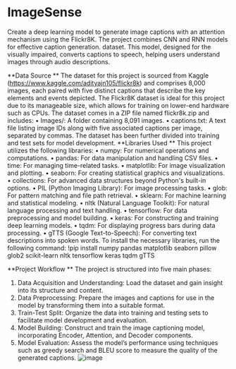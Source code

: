 # ImageSense
Create a deep learning model to generate image captions with an attention mechanism using the Flickr8K. The project combines CNN and RNN models for effective caption generation. dataset. 
This model, designed for the visually impaired, converts captions to speech, helping users understand images through audio descriptions. 


**Data Source
**
The dataset for this project is sourced from Kaggle (https://www.kaggle.com/adityajn105/flickr8k) and comprises 8,000 images, each paired with five distinct captions that describe the key elements and events depicted. The Flickr8K dataset is ideal for this project due to its manageable size, which allows for training on lower-end hardware such as CPUs.
The dataset comes in a ZIP file named flickr8k.zip and includes:
•	Images/: A folder containing 8,091 images.
•	captions.txt: A text file listing image IDs along with five associated captions per image, separated by commas.
The dataset has been further divided into training and test sets for model development.
**Libraries Used
**
This project utilizes the following libraries:
•	numpy: For numerical operations and computations.
•	pandas: For data manipulation and handling CSV files.
•	time: For managing time-related tasks.
•	matplotlib: For image visualization and plotting.
•	seaborn: For creating statistical graphics and visualizations.
•	collections: For advanced data structures beyond Python's built-in options.
•	PIL (Python Imaging Library): For image processing tasks.
•	glob: For pattern matching and file path retrieval.
•	sklearn: For machine learning and statistical modeling.
•	nltk (Natural Language Toolkit): For natural language processing and text handling.
•	tensorflow: For data preprocessing and model building.
•	keras: For constructing and training deep learning models.
•	tqdm: For displaying progress bars during data processing.
•	gTTS (Google Text-to-Speech): For converting text descriptions into spoken words.
To install the necessary libraries, run the following command:
!pip install numpy pandas matplotlib seaborn pillow glob2 scikit-learn nltk tensorflow keras tqdm gTTS

**Project Workflow
**
The project is structured into five main phases:
1.	Data Acquisition and Understanding: Load the dataset and gain insight into its structure and content.
2.	Data Preprocessing: Prepare the images and captions for use in the model by transforming them into a suitable format.
3.	Train-Test Split: Organize the data into training and testing sets to facilitate model development and evaluation.
4.	Model Building: Construct and train the image captioning model, incorporating Encoder, Attention, and Decoder components.
5.	Model Evaluation: Assess the model’s performance using techniques such as greedy search and BLEU score to measure the quality of the generated captions.
![image](https://github.com/user-attachments/assets/d55833db-bd2c-473f-a8db-50c1aa3ac274)
